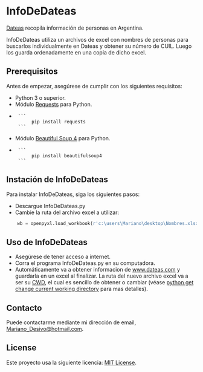 # InfoDeDateas

[Dateas](https://www.dateas.com/) recopila información de personas en Argentina.

InfoDeDateas utiliza un archivos de excel con nombres de personas para buscarlos individualmente en Dateas y obtener su número de CUIL. Luego los guarda ordenadamente en una copia de dicho excel.

## Prerequisitos

Antes de empezar, asegúrese de cumplir con los siguientes requisitos:

* Python 3 o superior.
* Módulo [Requests](https://pypi.org/project/requests/) para Python.
* 
       ```
            pip install requests
       ```
* Módulo [Beautiful Soup 4](https://pypi.org/project/beautifulsoup4/) para Python.
* 
       ```
            pip install beautifulsoup4
       ```

## Instación de InfoDeDateas

Para instalar InfoDeDateas, siga los siguientes pasos:

* Descargue InfoDeDateas.py
* Cambie la ruta del archivo excel a utilizar:
```python
    wb = openpyxl.load_workbook(r'c:\users\Mariano\desktop\Nombres.xlsx') #Path de un excel con lista de nombres
```

## Uso de InfoDeDateas

* Asegúrese de tener acceso a internet.
* Corra el programa InfoDeDateas.py en su computadora.
* Automáticamente va a obtener informacion de www.dateas.com y guardarla en un excel al finalizar. La ruta del nuevo archivo excel va a ser su [CWD](https://linuxize.com/post/python-get-change-current-working-directory/#:~:text=To%20find%20the%20current%20working,chdir(path)%20), el cual es sencillo de obtener o cambiar (véase [python get change current working directory](https://linuxize.com/post/python-get-change-current-working-directory/#:~:text=To%20find%20the%20current%20working,chdir(path)%20) para mas detalles).


## Contacto

Puede contactarme mediante mi dirección de email, Mariano_Desivo@hotmail.com.

## License

Este proyecto usa la siguiente licencia: [MIT License](https://github.com/MarianoDesivo/InfoDeDateas/blob/main/LICENSE).
